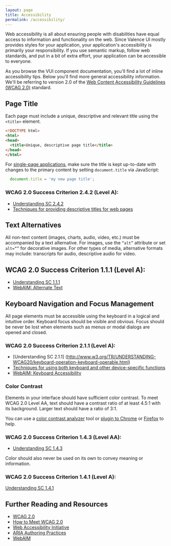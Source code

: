 ```yaml
---
layout: page
title: Accessibility
permalink: /accessibility/
---
```


Web accessibility is all about ensuring people with disabilities have equal access to information and functionality on the web. Since Valence UI mostly provides styles for your application, your application's accessibility is primarily your responsibility. If you use semantic markup, follow web standards, and put in a bit of extra effort, your application can be accessible to everyone.

As you browse the VUI component documentation, you'll find a lot of inline accessibility tips. Below you'll find more general accessibility information. We'll be referring to version 2.0 of the [Web Content Accessibility Guidelines (WCAG 2.0)](http://www.w3.org/TR/WCAG20/) standard.

## Page Title

Each page must include a unique, descriptive and relevant title using the `<title>` element.

```html
<!DOCTYPE html>
<html>
<head>
  <title>Unique, descriptive page title</title>
</head>
</html>
```

For [single-page applications](https://en.wikipedia.org/wiki/Single-page_application), make sure the title is kept up-to-date with changes to the primary content by setting `document.title` via JavaScript:

```javascript
  document.title = 'my new page title';
```

### WCAG 2.0 Success Criterion 2.4.2 (Level A):

* [Understanding SC 2.4.2](http://www.w3.org/TR/UNDERSTANDING-WCAG20/navigation-mechanisms-title.html)
* [Techniques for providing descriptive titles for web pages](http://www.w3.org/TR/2013/NOTE-WCAG20-TECHS-20130905/G88)

## Text Alternatives

All non-text content (images, charts, audio, video, etc.) must be accompanied by a text alternative. For images, use the `“alt”` attribute or set `alt=“”` for decorative images. For other types of media, alternative formats may include: transcripts for audio, descriptive audio for video.

## WCAG 2.0 Success Criterion 1.1.1 (Level A):

* [Understanding SC 1.1.1](http://www.w3.org/TR/UNDERSTANDING-WCAG20/text-equiv-all.html)
* [WebAIM: Alternate Text](http://webaim.org/techniques/alttext/)

## Keyboard Navigation and Focus Management

All page elements must be accessible using the keyboard in a logical and intuitive order. Keyboard focus should be visible and obvious. Focus should be never be lost when elements such as menus or modal dialogs are opened and closed.

### WCAG 2.0 Success Criterion 2.1.1 (Level A):

* [Understanding SC 2.1.1] (http://www.w3.org/TR/UNDERSTANDING-WCAG20/keyboard-operation-keyboard-operable.html)
* [Techniques for using both keyboard and other device-specific functions](http://www.w3.org/TR/2013/NOTE-WCAG20-TECHS-20130905/SCR20)
* [WebAIM: Keyboard Accessibility](http://webaim.org/techniques/keyboard/)

### Color Contrast

Elements in your interface should have sufficient color contrast. To meet WCAG 2.0 Level AA, text should have a contrast ratio of at least 4.5:1 with its background. Larger text should have a ratio of 3:1.

You can use a [color contrast analyzer](http://www.visionaustralia.org/digital-access-cca>) tool or [plugin to Chrome](https://chrome.google.com/webstore/detail/accessibility-developer-t/fpkknkljclfencbdbgkenhalefipecmb?hl=en) or [Firefox](https://addons.mozilla.org/en-US/firefox/addon/accessibility-evaluation-toolb/) to help.

### WCAG 2.0 Success Criterion 1.4.3 (Level AA):

* [Understanding SC 1.4.3](http://www.w3.org/TR/UNDERSTANDING-WCAG20/visual-audio-contrast-contrast.html)

Color should also never be used on its own to convey meaning or information.

### WCAG 2.0 Success Criterion 1.4.1 (Level A):

[Understanding SC 1.4.1](http://www.w3.org/TR/UNDERSTANDING-WCAG20/visual-audio-contrast-without-color.html)

## Further Reading and Resources

* [WCAG 2.0](http://www.w3.org/WAI/intro/wcag20)
* [How to Meet WCAG 2.0](http://www.w3.org/WAI/WCAG20/quickref/)
* [Web Accessibility Initiative](http://www.w3.org/WAI/)
* [ARIA Authoring Practices](http://www.w3.org/TR/wai-aria-practices/)
* [WebAIM](http://webaim.org/)
